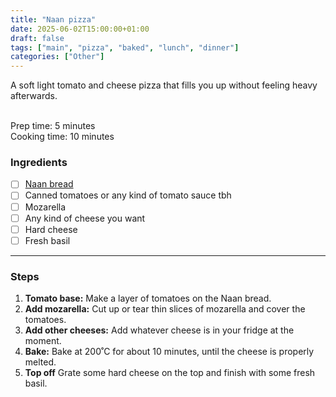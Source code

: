 ```yaml
---
title: "Naan pizza"
date: 2025-06-02T15:00:00+01:00
draft: false
tags: ["main", "pizza", "baked", "lunch", "dinner"]
categories: ["Other"]
---
```


A soft light tomato and cheese pizza that fills you up without feeling heavy afterwards.

<div class="recipe" id="recipe">
<br>
Prep time: 5 minutes<br>
Cooking time: 10 minutes<br>

### Ingredients
- [ ] <a href="/posts/pastry/naan-bread">Naan bread</a>
- [ ] Canned tomatoes or any kind of tomato sauce tbh
- [ ] Mozarella
- [ ] Any kind of cheese you want
- [ ] Hard cheese
- [ ] Fresh basil
<hr>

### Steps
1. **Tomato base:** Make a layer of tomatoes on the Naan bread.
2. **Add mozarella:** Cut up or tear thin slices of mozarella and cover the tomatoes.
3. **Add other cheeses:** Add whatever cheese is in your fridge at the moment.
4. **Bake:** Bake at 200˚C for about 10 minutes, until the cheese is properly melted.
5. **Top off** Grate some hard cheese on the top and finish with some fresh basil.
</div>
